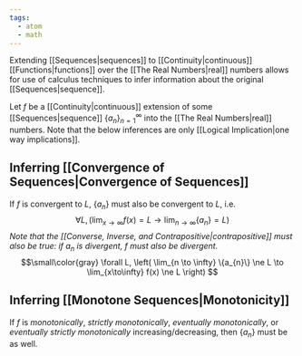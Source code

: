 ```yaml
---
tags:
  - atom
  - math
---
```

Extending [[Sequences|sequences]] to [[Continuity|continuous]] [[Functions|functions]] over the [[The Real Numbers|real]] numbers allows for use of calculus techniques to infer information about the original [[Sequences|sequence]]. 

Let $f$ be a [[Continuity|continuous]] extension of some [[Sequences|sequence]] $\left\{a_n\right\}_{n=1}^\infty$ into the [[The Real Numbers|real]] numbers. Note that the below inferences are only [[Logical Implication|one way implications]].
## Inferring [[Convergence of Sequences|Convergence of Sequences]]
If $f$ is convergent to $L$, $\{a_n\}$ must also be convergent to $L$, i.e.
$$ \forall L, \left( \lim_{x \to \infty} f(x) = L \to \lim_{n\to\infty} \{a_n\} = L \right) $$
*Note that the [[Converse, Inverse, and Contrapositive|contrapositive]] must also be true:  if ${a_n}$ is divergent, $f$ must also be divergent.*
$$\small\color{gray} \forall L, \left( \lim_{n \to \infty} \{a_{n}\} \ne L \to \lim_{x\to\infty} f(x) \ne L \right) $$
## Inferring [[Monotone Sequences|Monotonicity]]
If $f$ is *monotonically*, *strictly monotonically*, *eventually monotonically*, or *eventually strictly monotonically* increasing/decreasing, then $\{a_n\}$ must be as well.